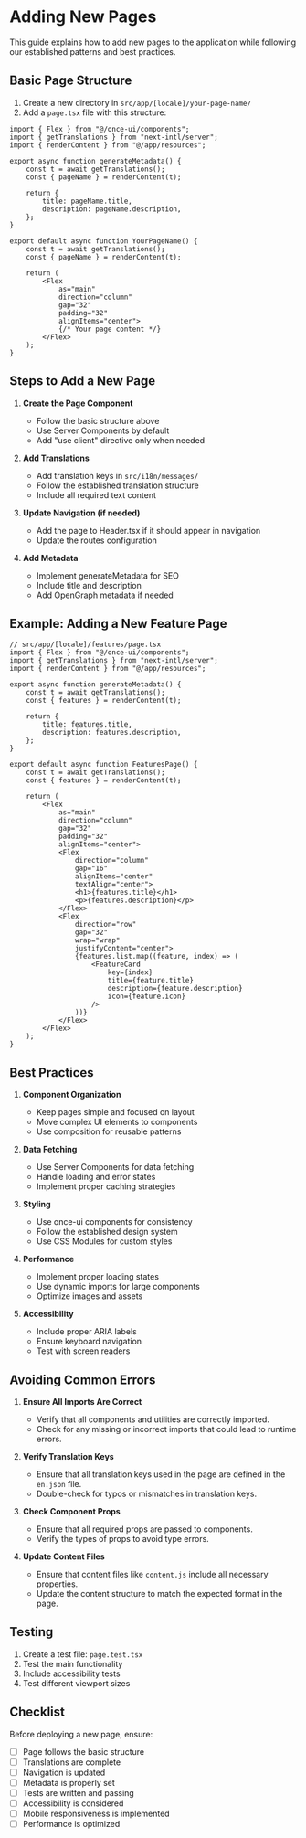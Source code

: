 # Adding New Pages

This guide explains how to add new pages to the application while following our established patterns and best practices.

## Basic Page Structure

1. Create a new directory in `src/app/[locale]/your-page-name/`
2. Add a `page.tsx` file with this structure:

```tsx
import { Flex } from "@/once-ui/components";
import { getTranslations } from "next-intl/server";
import { renderContent } from "@/app/resources";

export async function generateMetadata() {
    const t = await getTranslations();
    const { pageName } = renderContent(t);

    return {
        title: pageName.title,
        description: pageName.description,
    };
}

export default async function YourPageName() {
    const t = await getTranslations();
    const { pageName } = renderContent(t);

    return (
        <Flex
            as="main"
            direction="column"
            gap="32"
            padding="32"
            alignItems="center">
            {/* Your page content */}
        </Flex>
    );
}
```

## Steps to Add a New Page

1. **Create the Page Component**
   - Follow the basic structure above
   - Use Server Components by default
   - Add "use client" directive only when needed

2. **Add Translations**
   - Add translation keys in `src/i18n/messages/`
   - Follow the established translation structure
   - Include all required text content

3. **Update Navigation (if needed)**
   - Add the page to Header.tsx if it should appear in navigation
   - Update the routes configuration

4. **Add Metadata**
   - Implement generateMetadata for SEO
   - Include title and description
   - Add OpenGraph metadata if needed

## Example: Adding a New Feature Page

```tsx
// src/app/[locale]/features/page.tsx
import { Flex } from "@/once-ui/components";
import { getTranslations } from "next-intl/server";
import { renderContent } from "@/app/resources";

export async function generateMetadata() {
    const t = await getTranslations();
    const { features } = renderContent(t);

    return {
        title: features.title,
        description: features.description,
    };
}

export default async function FeaturesPage() {
    const t = await getTranslations();
    const { features } = renderContent(t);

    return (
        <Flex
            as="main"
            direction="column"
            gap="32"
            padding="32"
            alignItems="center">
            <Flex
                direction="column"
                gap="16"
                alignItems="center"
                textAlign="center">
                <h1>{features.title}</h1>
                <p>{features.description}</p>
            </Flex>
            <Flex
                direction="row"
                gap="32"
                wrap="wrap"
                justifyContent="center">
                {features.list.map((feature, index) => (
                    <FeatureCard
                        key={index}
                        title={feature.title}
                        description={feature.description}
                        icon={feature.icon}
                    />
                ))}
            </Flex>
        </Flex>
    );
}
```

## Best Practices

1. **Component Organization**
   - Keep pages simple and focused on layout
   - Move complex UI elements to components
   - Use composition for reusable patterns

2. **Data Fetching**
   - Use Server Components for data fetching
   - Handle loading and error states
   - Implement proper caching strategies

3. **Styling**
   - Use once-ui components for consistency
   - Follow the established design system
   - Use CSS Modules for custom styles

4. **Performance**
   - Implement proper loading states
   - Use dynamic imports for large components
   - Optimize images and assets

5. **Accessibility**
   - Include proper ARIA labels
   - Ensure keyboard navigation
   - Test with screen readers

## Avoiding Common Errors

1. **Ensure All Imports Are Correct**
   - Verify that all components and utilities are correctly imported.
   - Check for any missing or incorrect imports that could lead to runtime errors.

2. **Verify Translation Keys**
   - Ensure that all translation keys used in the page are defined in the `en.json` file.
   - Double-check for typos or mismatches in translation keys.

3. **Check Component Props**
   - Ensure that all required props are passed to components.
   - Verify the types of props to avoid type errors.

4. **Update Content Files**
   - Ensure that content files like `content.js` include all necessary properties.
   - Update the content structure to match the expected format in the page.

## Testing

1. Create a test file: `page.test.tsx`
2. Test the main functionality
3. Include accessibility tests
4. Test different viewport sizes

## Checklist

Before deploying a new page, ensure:

- [ ] Page follows the basic structure
- [ ] Translations are complete
- [ ] Navigation is updated
- [ ] Metadata is properly set
- [ ] Tests are written and passing
- [ ] Accessibility is considered
- [ ] Mobile responsiveness is implemented
- [ ] Performance is optimized
